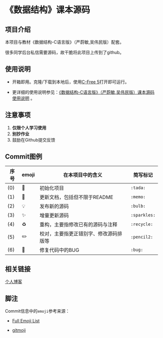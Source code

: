 # 《数据结构》课本源码

## 项目介绍

本项目与教材《数据结构-C语言版》（严蔚敏,吴伟民版）配套。

很多同学后台私信需要源码，故干脆将此项目上传到了github。

## 使用说明

* 开箱即用。克隆/下载到本地后，使用[C-Free 5](http://www.programarts.com/cfree_ch/)打开即可运行。

* 更详细的使用说明参见：[《数据结构-C语言版》（严蔚敏,吴伟民版）课本源码使用说明](https://www.cnblogs.com/kangjianwei101/p/5221816.html) 。

## 注意事项

1. **仅限个人学习使用**
2. **别抄作业**
3. 鼓励在Github提交反馈

## Commit图例

| 序号 |   emoji    |           在本项目中的含义           |   简写标记    |
| ---- | ---------- | ---------------------------------- | ------------ |
| (0) | :tada:     | 初始化项目                          | `:tada:`     |
| (1) | :memo:     | 更新文档，包括但不限于README         | `:memo:`     |
| (2) | :bulb:     | 发布新的源码                        | `:bulb:`     |
| (3) | :sparkles: | 增量更新源码                        | `:sparkles:` |
| (4) | :recycle:  | 重构，主要指修改已有的源码与注释      | `:recycle:`  |
| (5) | :pencil2:  | 校对，主要指更正错别字、修改源码排版等 | `:pencil2:`  |
| (6) | :bug:      | 修复代码中的BUG                     | `:bug:`      |

## 相关链接

[个人博客](http://www.cnblogs.com/kangjianwei101)

## 脚注

Commit信息中的`emoji`参考来源：

* [Full Emoji List](https://unicode.org/emoji/charts/full-emoji-list.html)

* [gitmoji](https://gitmoji.carloscuesta.me/)
